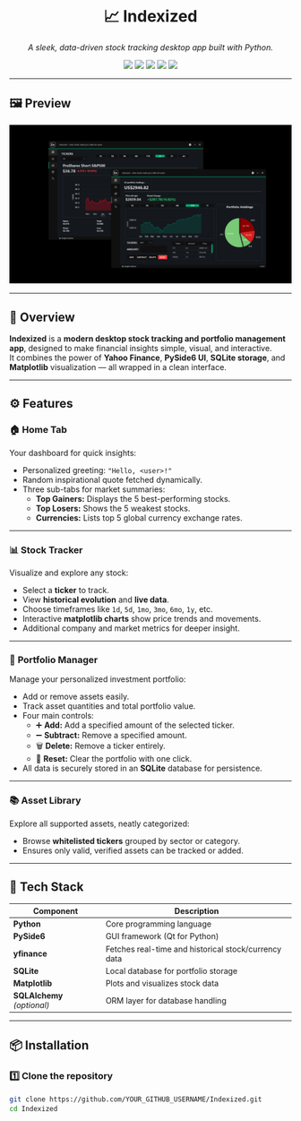 <h1 align="center">📈 Indexized</h1>

<p align="center">
  <em>A sleek, data-driven stock tracking desktop app built with Python.</em>
</p>

<p align="center">
  <img src="https://img.shields.io/badge/Python-3.10%2B-blue?style=flat-square&logo=python" />
  <img src="https://img.shields.io/badge/UI-PySide6-orange?style=flat-square&logo=qt" />
  <img src="https://img.shields.io/badge/Data-yfinance-green?style=flat-square&logo=yahoo" />
  <img src="https://img.shields.io/badge/Database-SQLite-lightgrey?style=flat-square&logo=sqlite" />
  <img src="https://img.shields.io/badge/Charts-matplotlib-blueviolet?style=flat-square&logo=plotly" />
</p>

---

## 🖼️ Preview

<p align="center">
  <img src="assets/screenshot.png" alt="Indexized UI Preview" width="800">
</p>

---

## 🧠 Overview

**Indexized** is a **modern desktop stock tracking and portfolio management app**, designed to make financial insights simple, visual, and interactive.  
It combines the power of **Yahoo Finance**, **PySide6 UI**, **SQLite storage**, and **Matplotlib** visualization — all wrapped in a clean interface.

---

## ⚙️ Features

### 🏠 **Home Tab**
Your dashboard for quick insights:
- Personalized greeting: `"Hello, <user>!"`
- Random inspirational quote fetched dynamically.
- Three sub-tabs for market summaries:
  - **Top Gainers:** Displays the 5 best-performing stocks.
  - **Top Losers:** Shows the 5 weakest stocks.
  - **Currencies:** Lists top 5 global currency exchange rates.

---

### 📊 **Stock Tracker**
Visualize and explore any stock:
- Select a **ticker** to track.
- View **historical evolution** and **live data**.
- Choose timeframes like `1d`, `5d`, `1mo`, `3mo`, `6mo`, `1y`, etc.
- Interactive **matplotlib charts** show price trends and movements.
- Additional company and market metrics for deeper insight.

---

### 💼 **Portfolio Manager**
Manage your personalized investment portfolio:
- Add or remove assets easily.
- Track asset quantities and total portfolio value.
- Four main controls:
  - ➕ **Add:** Add a specified amount of the selected ticker.
  - ➖ **Subtract:** Remove a specified amount.
  - 🗑️ **Delete:** Remove a ticker entirely.
  - 🔴 **Reset:** Clear the portfolio with one click.
- All data is securely stored in an **SQLite** database for persistence.

---

### 📚 **Asset Library**
Explore all supported assets, neatly categorized:
- Browse **whitelisted tickers** grouped by sector or category.
- Ensures only valid, verified assets can be tracked or added.

---

## 🧩 Tech Stack

| Component | Description |
|------------|-------------|
| **Python** | Core programming language |
| **PySide6** | GUI framework (Qt for Python) |
| **yfinance** | Fetches real-time and historical stock/currency data |
| **SQLite** | Local database for portfolio storage |
| **Matplotlib** | Plots and visualizes stock data |
| **SQLAlchemy** *(optional)* | ORM layer for database handling |

---

## 📦 Installation

### 1️⃣ Clone the repository
```bash
git clone https://github.com/YOUR_GITHUB_USERNAME/Indexized.git
cd Indexized
